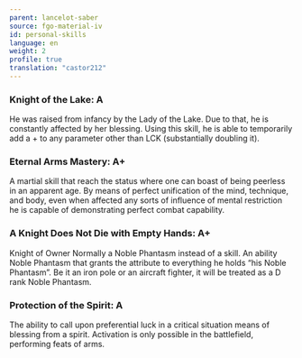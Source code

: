 ```yaml
---
parent: lancelot-saber
source: fgo-material-iv
id: personal-skills
language: en
weight: 2
profile: true
translation: "castor212"
---
```


### Knight of the Lake: A

He was raised from infancy by the Lady of the Lake. Due to that, he is constantly affected by her blessing.
Using this skill, he is able to temporarily add a + to any parameter other than LCK (substantially doubling it).

### Eternal Arms Mastery: A+

A martial skill that reach the status where one can boast of being peerless in an apparent age.
By means of perfect unification of the mind, technique, and body, even when affected any sorts of influence of mental restriction he is capable of demonstrating perfect combat capability.

### A Knight Does Not Die with Empty Hands: A+

Knight of Owner
Normally a Noble Phantasm instead of a skill. An ability Noble Phantasm that grants the attribute to everything he holds “his Noble Phantasm”. Be it an iron pole or an aircraft fighter, it will be treated as a D rank Noble Phantasm.

### Protection of the Spirit: A

The ability to call upon preferential luck in a critical situation means of blessing from a spirit. Activation is only possible in the battlefield, performing feats of arms.
